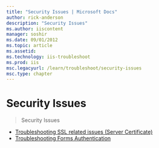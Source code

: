 ```yaml
---
title: "Security Issues | Microsoft Docs"
author: rick-anderson
description: "Security Issues"
ms.author: iiscontent
manager: soshir
ms.date: 09/01/2012
ms.topic: article
ms.assetid: 
ms.technology: iis-troubleshoot
ms.prod: iis
msc.legacyurl: /learn/troubleshoot/security-issues
msc.type: chapter
---
```

Security Issues
====================
> Security Issues


- [Troubleshooting SSL related issues (Server Certificate)](troubleshooting-ssl-related-issues-server-certificate.md)
- [Troubleshooting Forms Authentication](troubleshooting-forms-authentication.md)